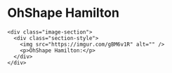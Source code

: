 <!DOCTYPE html>
<html>
  <head>
    <script data-ad-client="pub-2515689491767567" async src="https://pagead2.googlesyndication.com/
pagead/js/adsbygoogle.js"></script> 
    <title>Hamilton OhShape</title>
    <link rel="stylesheet" href="styles/styles.css" />
    <script async src="./javascript/index.js"></script>
  </head>
  <body>
    <h1>OhShape Hamilton</h1>
    <h4 id='date'></h4>

    <div class="image-section">
      <div class="section-style">
        <img src="https://imgur.com/gBM6v1R" alt="" />
        <p>OhShape Hamilton:</p>
      </div>
    </div>
  </body>
</html>
